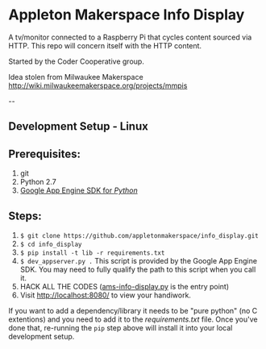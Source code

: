 # Appleton Makerspace Info Display
A tv/monitor connected to a Raspberry Pi that cycles content sourced via HTTP. This repo will concern itself with the HTTP content.

Started by the Coder Cooperative group.

Idea stolen from Milwaukee Makerspace http://wiki.milwaukeemakerspace.org/projects/mmpis

--

## Development Setup - Linux

## Prerequisites:

1. git
1. Python 2.7
1. [Google App Engine SDK for *Python*](https://cloud.google.com/appengine/downloads#Google_App_Engine_SDK_for_Python)

## Steps:
1. `$ git clone https://github.com/appletonmakerspace/info_display.git`
1. `$ cd info_display`
1. `$ pip install -t lib -r requirements.txt`
1. `$ dev_appserver.py .`  This script is provided by the Google App Engine SDK. You may need to fully qualify the path to this script when you call it.
1. HACK ALL THE CODES ([ams-info-display.py](/ams-info-display.py) is the entry point)
1. Visit [http://localhost:8080/](http://localhost:8080/) to view your handiwork.

If you want to add a dependency/library it needs to be "pure python" (no C extentions) and you need to add it to the *requirements.txt* file.
Once you've done that, re-running the `pip` step above will install it into your local development setup.

